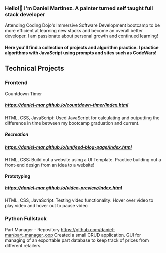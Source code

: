 ### Hello!👋 I'm Daniel Martinez. A painter turned self taught full stack developer
Attending Coding Dojo's Immersive Software Development bootcamp to be more efficient at learning new stacks and become an overall better developer. I am passionate about personal growth and continued learning!

#### Here you'll find a collection of projects and algorithm practice. I practice algorithms with JavaScript using prompts and sites such as CodeWars!

## Technical Projects
### Frontend

Countdown Timer
##### https://daniel-mar.github.io/countdown-timer/index.html
HTML, CSS, JavaScript: Used JavaScript for calculating and outputting the difference in time between my bootcamp graduation and current.

##### Recreation
##### https://daniel-mar.github.io/unifeed-blog-page/index.html
HTML, CSS: Build out a website using a UI Template. Practice building out a front-end design from an idea to a website!

#### Prototyping  
##### https://daniel-mar.github.io/video-preview/index.html
HTML, CSS, JavaScript: Testing video functionality: Hover over video to play video and hover out to pause video

### Python Fullstack
Part Manager - Repository
https://github.com/daniel-mar/part_manager_oop
Created a small CRUD application. GUI for managing of an exportable part database to keep track of prices from different retailers. 

<!--
**daniel-mar/daniel-mar** is a ✨ _special_ ✨ repository because its `README.md` (this file) appears on your GitHub profile.

Here are some ideas to get you started:

- 🔭 I’m currently working on ...
- 🌱 I’m currently learning ...
- 👯 I’m looking to collaborate on ...
- 🤔 I’m looking for help with ...
- 💬 Ask me about ...
- 📫 How to reach me: ...
- 😄 Pronouns: ...
- ⚡ Fun fact: ...
-->
